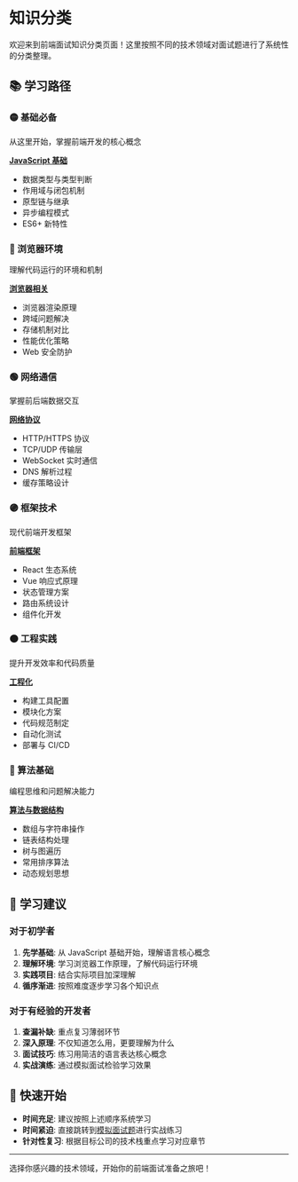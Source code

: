 # 知识分类

欢迎来到前端面试知识分类页面！这里按照不同的技术领域对面试题进行了系统性的分类整理。

## 📚 学习路径

### 🟡 基础必备

从这里开始，掌握前端开发的核心概念

**[JavaScript 基础](/javascript/)**

- 数据类型与类型判断
- 作用域与闭包机制
- 原型链与继承
- 异步编程模式
- ES6+ 新特性

### 🔵 浏览器环境

理解代码运行的环境和机制

**[浏览器相关](/browser/)**

- 浏览器渲染原理
- 跨域问题解决
- 存储机制对比
- 性能优化策略
- Web 安全防护

### 🟢 网络通信

掌握前后端数据交互

**[网络协议](/network/)**

- HTTP/HTTPS 协议
- TCP/UDP 传输层
- WebSocket 实时通信
- DNS 解析过程
- 缓存策略设计

### 🟣 框架技术

现代前端开发框架

**[前端框架](/frameworks/)**

- React 生态系统
- Vue 响应式原理
- 状态管理方案
- 路由系统设计
- 组件化开发

### 🟠 工程实践

提升开发效率和代码质量

**[工程化](/engineering/)**

- 构建工具配置
- 模块化方案
- 代码规范制定
- 自动化测试
- 部署与 CI/CD

### 🔴 算法基础

编程思维和问题解决能力

**[算法与数据结构](/algorithms/)**

- 数组与字符串操作
- 链表结构处理
- 树与图遍历
- 常用排序算法
- 动态规划思想

## 🎯 学习建议

### 对于初学者

1. **先学基础**: 从 JavaScript 基础开始，理解语言核心概念
2. **理解环境**: 学习浏览器工作原理，了解代码运行环境
3. **实践项目**: 结合实际项目加深理解
4. **循序渐进**: 按照难度逐步学习各个知识点

### 对于有经验的开发者

1. **查漏补缺**: 重点复习薄弱环节
2. **深入原理**: 不仅知道怎么用，更要理解为什么
3. **面试技巧**: 练习用简洁的语言表达核心概念
4. **实战演练**: 通过模拟面试检验学习效果

## 🚀 快速开始

- **时间充足**: 建议按照上述顺序系统学习
- **时间紧迫**: 直接跳转到[模拟面试题](/mock-test-1)进行实战练习
- **针对性复习**: 根据目标公司的技术栈重点学习对应章节

---

选择你感兴趣的技术领域，开始你的前端面试准备之旅吧！
